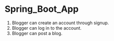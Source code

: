 # Spring_Boot_App

1. Blogger can create an account through signup.
2. Blogger can log in to the account. 
3. Blogger can post a blog.
